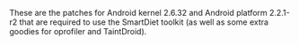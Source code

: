These are the patches for Android kernel 2.6.32 and Android platform 2.2.1-r2
that are required to use the SmartDiet toolkit (as well as some extra goodies
for oprofiler and TaintDroid).
